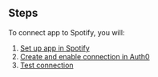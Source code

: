 ## Steps

To connect app to Spotify, you will:

1. [Set up app in Spotify](#set-up-app-in-spotify)
2. [Create and enable connection in Auth0](#create-and-enable-connection-in-auth0)
3. [Test connection](#test-connection)
